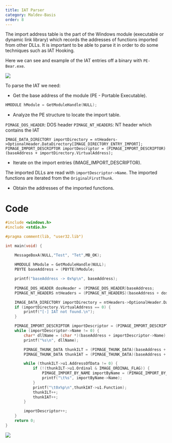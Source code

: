 ```yaml
---
title: IAT Parser
category: Maldev-Basis
order: 8
---
```


The import address table is the part of the Windows module (executable or dynamic link library) which records the addresses of functions imported from other DLLs. It is important to be able to parse it in order to do some techniques such as IAT Hooking.

Here we can see and example of the IAT entries off a binary with `PE-Bear.exe`.

![](/rtnotes/images/iat-example.png)

To parse the IAT we need:

* Get the base address of the module (PE - Portable Executable).

```cpp
HMODULE hModule = GetModuleHandle(NULL);
```

* Analyze the PE structure to locate the import table.


`PIMAGE_DOS_HEADER`: DOS header
`PIMAGE_NT_HEADERS`: NT header which contains the IAT

```
IMAGE_DATA_DIRECTORY importDirectory = ntHeaders->OptionalHeader.DataDirectory[IMAGE_DIRECTORY_ENTRY_IMPORT];
PIMAGE_IMPORT_DESCRIPTOR importDescriptor = (PIMAGE_IMPORT_DESCRIPTOR)(baseAddress + importDirectory.VirtualAddress);
```

* Iterate on the import entries (IMAGE_IMPORT_DESCRIPTOR).

The imported DLLs are read with `importDescriptor->Name`.
The imported functions are iterated from the  `OriginalFirstThunk`.

* Obtain the addresses of the imported functions.

# Code

```cpp
#include <windows.h>
#include <stdio.h>

#pragma comment(lib, "user32.lib")

int main(void) {

    MessageBoxA(NULL,"Test", "Tet",MB_OK);
    
    HMODULE hModule = GetModuleHandle(NULL);
    PBYTE baseAddress = (PBYTE)hModule;

    printf("baseAddress -> 0x%p\n", baseAddress);
    
    PIMAGE_DOS_HEADER dosHeader = (PIMAGE_DOS_HEADER)baseAddress;
    PIMAGE_NT_HEADERS ntHeaders = (PIMAGE_NT_HEADERS)(baseAddress + dosHeader->e_lfanew);

    IMAGE_DATA_DIRECTORY importDirectory = ntHeaders->OptionalHeader.DataDirectory[IMAGE_DIRECTORY_ENTRY_IMPORT];
    if (importDirectory.VirtualAddress == 0) {
        printf("[-] IAT not found.\n");
    }

    PIMAGE_IMPORT_DESCRIPTOR importDescriptor = (PIMAGE_IMPORT_DESCRIPTOR)(baseAddress + importDirectory.VirtualAddress);
    while (importDescriptor->Name != 0) {
        char* dllName = (char *)(baseAddress + importDescriptor->Name);
        printf("%s\n", dllName);

        PIMAGE_THUNK_DATA thunkILT = (PIMAGE_THUNK_DATA)(baseAddress + importDescriptor->OriginalFirstThunk);
        PIMAGE_THUNK_DATA thunkIAT = (PIMAGE_THUNK_DATA)(baseAddress + importDescriptor->FirstThunk);

        while (thunkILT->u1.AddressOfData != 0) {
            if (!(thunkILT->u1.Ordinal & IMAGE_ORDINAL_FLAG)) {
                PIMAGE_IMPORT_BY_NAME importByName = (PIMAGE_IMPORT_BY_NAME)(baseAddress + thunkILT->u1.AddressOfData);
                printf("\t%s", importByName->Name);
            }
            printf("\t0x%p\n",thunkIAT->u1.Function);
            thunkILT++;
            thunkIAT++;
        }

        importDescriptor++;
    }
    return 0;
}
```

![](/rtnotes/images/iat-parser.png)